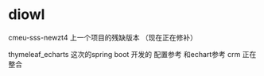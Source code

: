 # diowl
cmeu-sss-newzt4 上一个项目的残缺版本  （现在正在修补）

thymeleaf_echarts 这次的spring boot 开发的 配置参考
                  和echart参考
crm 正在整合
